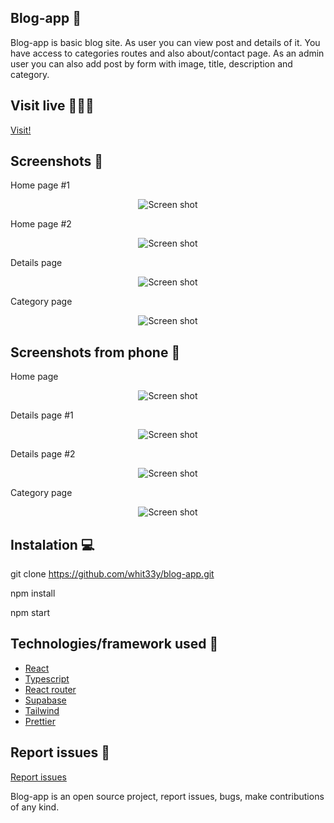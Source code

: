 ## Blog-app 📖
Blog-app is basic blog site. As user you can view post and details of it. You have access to categories routes and also about/contact page. As an admin user you can also add post by form
with image, title, description and category. 
## Visit live 👩🏼‍💻

<a href="https://blog-app-blush.vercel.app/">Visit!</a>

## Screenshots 📸
Home page #1
<p align="center">
    <img src="https://user-images.githubusercontent.com/31563900/194932572-04ea0fd8-5690-400c-9afe-868f62023743.png" alt="Screen shot">
</p>
Home page #2
<p align="center">
    <img src="https://user-images.githubusercontent.com/31563900/194932581-1e363a83-05b6-458f-b0b2-dee347ec1afc.png" alt="Screen shot">
</p>
Details page
<p align="center">
    <img src="https://user-images.githubusercontent.com/31563900/194932788-f160601d-3cef-4ae4-9c61-7912fdf5a2d5.png" alt="Screen shot">
</p>
Category page
<p align="center">
    <img src="https://user-images.githubusercontent.com/31563900/194932691-29c3de66-4e68-443f-be83-05ab9bd25f62.png" alt="Screen shot">
</p>

## Screenshots from phone 📱
Home page
<p align="center">
    <img src="https://user-images.githubusercontent.com/31563900/194933441-2172b742-7b8f-43b9-a3f5-a527b7d6df6d.png" alt="Screen shot">
</p>
Details page #1
<p align="center">
    <img src="https://user-images.githubusercontent.com/31563900/194933192-17fe84e1-442b-48fa-9cb9-00b5fbe69f80.png" alt="Screen shot">
</p>
Details page #2
<p align="center">
    <img src="https://user-images.githubusercontent.com/31563900/194933288-6d306655-73c3-43e2-993b-bf9c7e0ff9c3.png" alt="Screen shot">
</p>
Category page
<p align="center">
    <img src="https://user-images.githubusercontent.com/31563900/194933424-7b095d3e-1726-48d0-aacb-ebf7b83b6f14.png" alt="Screen shot">
</p>

## Instalation 💻

git clone https://github.com/whit33y/blog-app.git

npm install

npm start 

## Technologies/framework used 🔦
<ul>
<li><a href="https://reactjs.org/">React</a></li>
<li><a href="https://www.typescriptlang.org/">Typescript</a></li>
<li><a href="https://reactrouter.com/en/main">React router</a></li>
<li><a href="https://supabase.com/">Supabase</a></li>
<li><a href="https://tailwindcss.com/">Tailwind</a></li>
<li><a href="https://prettier.io/">Prettier</a></li>
</ul>

## Report issues 🚩
<a href="https://github.com/whit33y/blog-app/issues">Report issues</a>
<p>Blog-app is an open source project, report issues, bugs, make contributions of any kind.</p>
